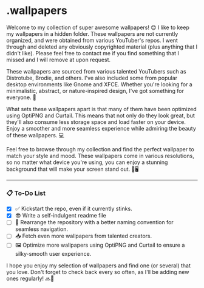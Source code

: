 # .wallpapers

Welcome to my collection of super awesome wallpapers! 😊 I like to keep my wallpapers in a hidden folder. These wallpapers are not currently organized, and were obtained from various YouTuber's repos. I went through and deleted any obviously copyrighted material (plus anything that I didn't like). Please feel free to contact me if you find something that I missed and I will remove at upon request.

These wallpapers are sourced from various talented YouTubers such as Distrotube, Brodie, and others. I've also included some from popular desktop environments like Gnome and XFCE. Whether you're looking for a minimalistic, abstract, or nature-inspired design, I've got something for everyone. 🎨

What sets these wallpapers apart is that many of them have been optimized using OptiPNG and Curtail. This means that not only do they look great, but they'll also consume less storage space and load faster on your device. Enjoy a smoother and more seamless experience while admiring the beauty of these wallpapers. 💻

Feel free to browse through my collection and find the perfect wallpaper to match your style and mood. These wallpapers come in various resolutions, so no matter what device you're using, you can enjoy a stunning background that will make your screen stand out. 📱🖥️
****
### 📋 To-Do List

- [x] ✅ Kickstart the repo, even if it currently stinks.
- [x] 😎 Write a self-indulgent readme file
- [ ] 🔄 Rearrange the repository with a better naming convention for seamless navigation.
- [ ] 📥 Fetch even more wallpapers from talented creators.
- [ ] 🖼️ Optimize more wallpapers using OptiPNG and Curtail to ensure a silky-smooth user experience.

I hope you enjoy my selection of wallpapers and find one (or several) that you love. Don't forget to check back every so often, as I'll be adding new ones regularly! 🔜🚀
